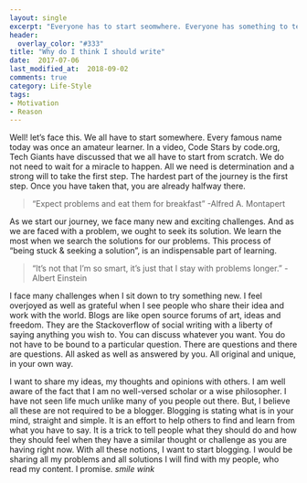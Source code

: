 ```yaml
---
layout: single
excerpt: "Everyone has to start seomwhere. Everyone has something to tell. Listen & Learn"
header:
  overlay_color: "#333"
title: "Why do I think I should write"
date:  2017-07-06
last_modified_at:  2018-09-02
comments: true
category: Life-Style
tags: 
- Motivation
- Reason
---
```


Well! let’s face this. We all have to start somewhere. Every famous name today was once an amateur learner.
In a video, Code Stars by code.org, Tech Giants have discussed that we all have to start from scratch. We do not need to wait for a miracle to happen. All we need is determination and a strong will to take the first step. The hardest part of the journey is the first step. Once you have taken that, you are already halfway there.

>“Expect problems and eat them for breakfast”
-Alfred A. Montapert

As we start our journey, we face many new and exciting challenges. And as we are faced with a problem, we ought to seek its solution. We learn the most when we search the solutions for our problems. This process of “being stuck & seeking a solution”, is an indispensable part of learning.

>“It’s not that I’m so smart, it’s just that I stay with problems longer.”
-Albert Einstein

I face many challenges when I sit down to try something new. I feel overjoyed as well as grateful when I see people who share their idea and work with the world. Blogs are like open source forums of art, ideas and freedom. They are the Stackoverflow of social writing with a liberty of saying anything you wish to. You can discuss whatever you want. You do not have to be bound to a particular question. There are questions and there are questions. All asked as well as answered by you. All original and unique, in your own way.

I want to share my ideas, my thoughts and opinions with others. I am well aware of the fact that I am no well-versed scholar or a wise philosopher. I have not seen life much unlike many of you people out there. But, I believe all these are not required to be a blogger. Blogging is stating what is in your mind, straight and simple. It is an effort to help others to find and learn from what you have to say. It is a trick to tell people what they should do and how they should feel when they have a similar thought or challenge as you are having right now.
With all these notions, I want to start blogging. I would be sharing all my problems and all solutions I will find with my people, who read my content. I promise. *smile* *wink*
